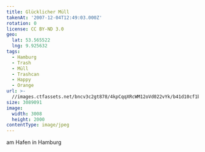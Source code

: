 ```yaml
---
title: Glücklicher Müll
takenAt: '2007-12-04T12:49:03.000Z'
rotation: 0
license: CC BY-ND 3.0
geo:
  lat: 53.565522
  lng: 9.925632
tags:
  - Hamburg
  - Trash
  - Müll
  - Trashcan
  - Happy
  - Orange
url: >-
  //images.ctfassets.net/bncv3c2gt878/4kpCqqXRcWM12oVd022vYk/b41d10cf1b539b1868157662b90d4db6/glcklicher-mll_4560262530_o
size: 3089091
image:
  width: 3008
  height: 2000
contentType: image/jpeg
---
```


am Hafen in Hamburg